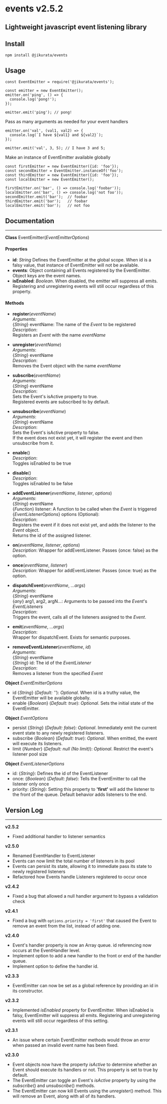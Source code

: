 # events v2.5.2
Lightweight javascript event listening library
---
## Install
```
npm install @jikurata/events
```
## Usage
```
const EventEmitter = require('@jikurata/events');

const emitter = new EventEmitter();
emitter.on('ping', () => {
  console.log('pong!');
});

emitter.emit('ping'); // pong!
```
Pass as many arguments as needed for your event handlers
```
emitter.on('val', (val1, val2) => {
  console.log(`I have ${val1} and ${val2}`);
});

emitter.emit('val', 3, 5); // I have 3 and 5;
```
Make an instance of EventEmitter available globally
```
const firstEmitter = new EventEmitter({id: 'foo'});
const secondEmitter = EventEmitter.instanceOf('foo');
const thirdEmitter = new EventEmitter({id: 'foo'});
const localEmitter = new EventEmitter();

firstEmitter.on('bar', () => console.log('foobar'));
localEmitter.on('bar', () => console.log('not foo'));
secondEmitter.emit('bar');  // foobar
thirdEmitter.emit('bar');   // foobar
localEmitter.emit('bar');   // not foo
```
## Documentation
---
**Class** EventEmitter(*EventEmitterOptions*)
#### Properties
- **id**: *String* Defines the EventEmitter at the global scope. When id is a falsy value, that instance of EventEmitter will not be available.
- **events**: Object containing all Events registered by the EventEmitter. Object keys are the event names.
- **isEnabled**: *Boolean*. When disabled, the emitter will suppress all emits. Registering and unregistering events will still occur regardless of this property.
#### Methods
- **register**(*eventName*)<br>
  *Arguments*:<br>
    {*String*} eventName: The name of the *Event* to be registered<br>
  *Description*:<br>
    Registers an *Event* with the name *eventName*<br>

- **unregister**(*eventName*)<br>
  *Arguments*:<br>
    {*String*} eventName<br>
  *Description*:<br>
    Removes the Event object with the name *eventName*<br>

- **subscribe**(*eventName*)<br>
  *Arguments*:<br>
    {*String*} eventName<br>
  *Description*:<br>
    Sets the Event's isActive property to true.<br>
    Registered events are subscribed to by default.<br>

- **unsubscribe**(*eventName*)<br>
  *Arguments*:<br>
    {*String*} eventName<br>
  *Description*:<br>
    Sets the Event's isActive property to false.<br>
    If the event does not exist yet, it will register the event and then unsubscribe from it.<br>

- **enable**()<br>
  *Description*:<br>
    Toggles isEnabled to be true<br>

- **disable**()<br>
  *Description*:<br>
    Toggles isEnabled to be false<br>

- **addEventListener**(*eventName*, *listener*, *options*)<br>
  *Arguments*:<br>
    {*String*} eventName<br>
    {*Function*} listener: A function to be called when the *Event* is triggered<br>
    {*EventListenerOptions*} options (Optional):<br>
  *Description*:<br>
    Registers the event if it does not exist yet, and adds the listener to the *Event* object.<br>
    Returns the id of the assigned listener.<br>


- **on**(*eventName*, *listener*, *options*)<br>
  *Description*: Wrapper for addEventListener. Passes {once: false} as the option.<br>

- **once**(*eventName*, *listener*)<br>
  *Description*: Wrapper for addEventListener. Passes {once: true} as the option.<br>

- **dispatchEvent**(*eventName*, *...args*)<br>
  *Arguments*:<br>
    {*String*} eventName<br>
    {*any*} arg1, arg2, argN...: Arguments to be passed into the *Event*'s *EventListeners*<br>
  *Description*:<br>
    Triggers the event, calls all of the listeners assigned to the *Event*.<br>

- **emit**(*eventName*, *...args*)<br>
  *Description*:<br>
    Wrapper for dispatchEvent. Exists for semantic purposes.<br>

- **removeEventListener**(*eventName*, *id*)<br>
  *Arguments*:<br>
    {*String*} eventName<br>
    {*String*} id: The id of the *EventListener*<br>
  *Description*:<br>
    Removes a listener from the specified *Event*<br>
    
**Object** *EventEmitterOptions*<br>
  - id {*String*} (*Default: ''*): *Optional*. When id is a truthy value, the EventEmitter will be available globally.<br>
  - enable {*Boolean*} (*Default: true*): *Optional*. Sets the initial state of the EventEmitter.

**Object** *EventOptions*<br>
  - persist {*String*} (*Default: false*): *Optional*. Immediately emit the current event state to any newly registered listeners.<br>
  - subscribe {*Boolean*} (*Default: true*): *Optional*. When emitted, the event will execute its listeners.<br>
  - limit {*Number*} (*Default: null (No limit)*): *Optional*. Restrict the event's listener pool size

**Object** *EventListenerOptions*<br>
  -  id: {*String*}: Defines the id of the EventListener<br>
  -  once: {*Boolean*} (*Default: false*): Tells the EventEmitter to call the listener only once<br>
  -  priority: {*String*}: Setting this property to **'first'** will add the listener to the front of the queue. Default behavior adds listeners to the end.
## Version Log
---
**v2.5.2**
- Fixed additional handler to listener semantics

**v2.5.0**
- Renamed EventHandler to EventListener
- Events can now limit the total number of listeners in its pool
- Events can persist its state, allowing it to immediate pass its state to newly registered listeners
- Refactored how Events handle Listeners registered to occur once

**v2.4.2**
- Fixed a bug that allowed a null handler argument to bypass a validation check

**v2.4.1**
- Fixed a bug with ```options.priority = 'first'``` that caused the Event to remove an event from the list, instead of adding one.

**v2.4.0**
- Event's handler property is now an Array queue. id referencing now occurs at the EventHandler level.
- Implement option to add a new handler to the front or end of the handler queue.
- Implement option to define the handler id.

**v2.3.3**
- EventEmitter can now be set as a global reference by providing an id in its constructor.<br>

**v2.3.2**
- Implemented *isEnabled* property for EventEmitter. When isEnabled is falsy, EventEmitter will suppress all emits. Registering and unregistering events will still occur regardless of this setting.<br>

**v2.3.1**
- An issue where certain EventEmitter methods would throw an error when passed an invalid event name has been fixed.<br>

**v2.3.0**
- Event objects now have the property *isActive* to determine whether an Event should execute its handlers or not. This property is set to true by default.
- The EventEmitter can toggle an Event's *isActive* property by using the *subscribe*() and *unsubscribe*() methods.
- The EventEmitter can now kill Events using the *unregister*() method. This will remove an Event, along with all of its handlers.<br>

